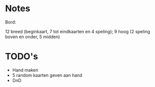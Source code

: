 # Notes

Bord:

12 breed (beginkaart, 7 tot eindkaarten en 4 speling);
9 hoog (2 speling boven en onder, 5 midden)






# TODO's

- Hand maken
- 5 random kaarten geven aan hand
- DnD
